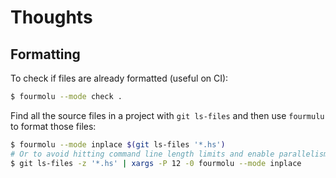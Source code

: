 # Thoughts

## Formatting

To check if files are already formatted (useful on CI):

```bash
$ fourmolu --mode check .
```

Find all the source files in a project with `git ls-files` and then use `fourmulu` to format those files:

```bash
$ fourmolu --mode inplace $(git ls-files '*.hs')
# Or to avoid hitting command line length limits and enable parallelism (12-way here):
$ git ls-files -z '*.hs' | xargs -P 12 -0 fourmolu --mode inplace
```
